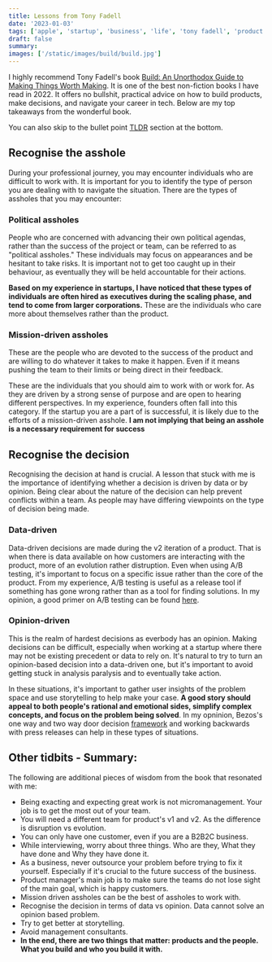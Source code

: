 ```yaml
---
title: Lessons from Tony Fadell
date: '2023-01-03'
tags: ['apple', 'startup', 'business', 'life', 'tony fadell', 'product']
draft: false
summary:
images: ['/static/images/build/build.jpg']
---
```


I highly recommend Tony Fadell's book [Build: An Unorthodox Guide to Making Things Worth Making](https://www.amazon.com/Build-Unorthodox-Guide-Making-Things/dp/0063046067). It is one of the best non-fiction books I have read in 2022. It offers no bullshit, practical advice on how to build products, make decisions, and navigate your career in tech. Below are my top takeaways from the wonderful book.

You can also skip to the bullet point [TLDR](#TLDR) section at the bottom.

## Recognise the asshole

During your professional journey, you may encounter individuals who are difficult to work with. It is important for you to identify the type of person you are dealing with to navigate the situation. There are the types of assholes that you may encounter:

### Political assholes

People who are concerned with advancing their own political agendas, rather than the success of the project or team, can be referred to as "political assholes." These individuals may focus on appearances and be hesitant to take risks. It is important not to get too caught up in their behaviour, as eventually they will be held accountable for their actions.

**Based on my experience in startups, I have noticed that these types of individuals are often hired as executives during the scaling phase, and tend to come from larger corporations.** These are the individuals who care more about themselves rather than the product.

### Mission-driven assholes

These are the people who are devoted to the success of the product and are willing to do whatever it takes to make it happen. Even if it means pushing the team to their limits or being direct in their feedback.

These are the individuals that you should aim to work with or work for. As they are driven by a strong sense of purpose and are open to hearing different perspectives. In my experience, founders often fall into this category. If the startup you are a part of is successful, it is likely due to the efforts of a mission-driven asshole. **I am not implying that being an asshole is a necessary requirement for success**

## Recognise the decision

Recognising the decision at hand is crucial. A lesson that stuck with me is the importance of identifying whether a decision is driven by data or by opinion. Being clear about the nature of the decision can help prevent conflicts within a team. As people may have differing viewpoints on the type of decision being made.

### Data-driven

Data-driven decisions are made during the v2 iteration of a product. That is when there is data available on how customers are interacting with the product, more of an evolution rather distruption. Even when using A/B testing, it's important to focus on a specific issue rather than the core of the product. From my experience, A/B testing is useful as a release tool if something has gone wrong rather than as a tool for finding solutions. In my opinion, a good primer on A/B testing can be found [here](https://www.reforge.com/blog/good-experiment-bad-experiment).

### Opinion-driven

This is the realm of hardest decisions as everbody has an opinion. Making decisions can be difficult, especially when working at a startup where there may not be existing precedent or data to rely on. It's natural to try to turn an opinion-based decision into a data-driven one, but it's important to avoid getting stuck in analysis paralysis and to eventually take action.

In these situations, it's important to gather user insights of the problem space and use storytelling to help make your case. **A good story should appeal to both people's rational and emotional sides, simplify complex concepts, and focus on the problem being solved**. In my opninion, Bezos's one way and two way door decision [framework](https://productmindset.substack.com/p/bezos-decision-making-framework#%C2%A7how-jeff-bezos-makes-decisions) and working backwards with press releases can help in these types of situations.

## <a name="TLDR"></a> Other tidbits - Summary:

The following are additional pieces of wisdom from the book that resonated with me:

- Being exacting and expecting great work is not micromanagement. Your job is to get the most out of your team.
- You will need a different team for product's v1 and v2. As the difference is disruption vs evolution.
- You can only have one customer, even if you are a B2B2C business.
- While interviewing, worry about three things. Who are they, What they have done and Why they have done it.
- As a business, never outsource your problem before trying to fix it yourself. Especially if it's crucial to the future success of the business.
- Product manager's main job is to make sure the teams do not lose sight of the main goal, which is happy customers.
- Mission driven assholes can be the best of assholes to work with.
- Recognise the decision in terms of data vs opinion. Data cannot solve an opinion based problem.
- Try to get better at storytelling.
- Avoid management consultants.
- **In the end, there are two things that matter: products and the people. What you build and who you build it with.**
